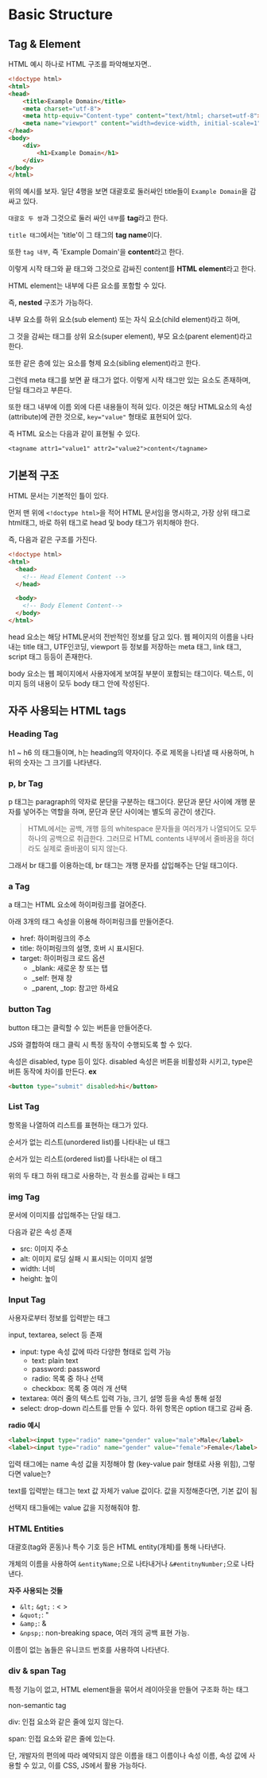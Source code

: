 # Basic Structure 

## Tag & Element 

HTML 예시 하나로 HTML 구조를 파악해보자면..

```HTML 
<!doctype html>
<html>
<head>
    <title>Example Domain</title>
    <meta charset="utf-8">
    <meta http-equiv="Content-type" content="text/html; charset=utf-8">
    <meta name="viewport" content="width=device-width, initial-scale=1">
</head>
<body>
    <div>
        <h1>Example Domain</h1>
    </div>
</body>
</html>
```

위의 예시를 보자. 일단 4행을 보면 대괄호로 둘러싸인 title들이 `Example Domain`을 감싸고 있다. 

`대괄호 두 쌍`과 그것으로 둘러 싸인 `내부`를 **tag**라고 한다. 

`title 태그`에서는 'title'이 그 태그의 **tag name**이다.

또한 `tag 내부`, 즉 'Example Domain'을 **content**라고 한다. 

이렇게 시작 태그와 끝 태그와 그것으로 감싸진 content를 **HTML element**라고 한다.

HTML element는 내부에 다른 요소를 포함할 수 있다. 

즉, **nested** 구조가 가능하다.

내부 요소를 하위 요소(sub element) 또는 자식 요소(child element)라고 하며,

그 것을 감싸는 태그를 상위 요소(super element), 부모 요소(parent element)라고 한다.

또한 같은 층에 있는 요소를 형제 요소(sibling element)라고 한다.

그런데 meta 태그를 보면 끝 태그가 없다. 이렇게 시작 태그만 있는 요소도 존재하며, 단일 태그라고 부른다. 

또한 태그 내부에 이름 외에 다른 내용들이 적혀 있다.
이것은 해당 HTML요소의 속성(attribute)에 관한 것으로, `key="value"` 형태로 표현되어 있다. 

즉 HTML 요소는 다음과 같이 표현될 수 있다. 
```
<tagname attr1="value1" attr2="value2">content</tagname>
```

## 기본적 구조 

HTML 문서는 기본적인 틀이 있다.

먼저 맨 위에 `<!doctype html>`을 적어 HTML 문서임을 명시하고,
가장 상위 태그로 html태그, 바로 하위 태그로 head 및 body 태그가 위치해야 한다.


즉, 다음과 같은 구조를 가진다.
```HTML
<!doctype html>
<html>
  <head>
    <!-- Head Element Content -->
  </head>

  <body>
    <!-- Body Element Content-->
  </body>
</html>
```
head 요소는 해당 HTML문서의 전반적인 정보를 담고 있다. 웹 페이지의 이름을 나타내는 title 태그, UTF인코딩, viewport 등 정보를 저장하는 meta 태그, link 태그, script 태그 등등이 존재한다.

body 요소는 웹 페이지에서 사용자에게 보여질 부분이 포함되는 태그이다. 텍스트, 이미지 등의 내용이 모두 body 태그 안에 작성된다. 

## 자주 사용되는 HTML tags 

### Heading Tag

h1 ~ h6 의 태그들이며, h는 heading의 약자이다. 주로 제목을 나타낼 때 사용하며, h 뒤의 숫자는 그 크기를 나타낸다.

### p, br Tag

p 태그는 paragraph의 약자로 문단을 구분하는 태그이다. 
문단과 문단 사이에 개행 문자를 넣어주는 역할을 하며, 문단과 문단 사이에는 별도의 공간이 생긴다.

> HTML에서는 공백, 개행 등의 whitespace 문자들을 여러개가 나열되어도 모두 하나의 공백으로 취급한다. 그러므로 HTML contents 내부에서 줄바꿈을 하더라도 실제로 줄바꿈이 되지 않는다.

그래서 br 태그를 이용하는데, br 태그는 개행 문자를 삽입해주는 단일 태그이다.

### a Tag 

a 태그는 HTML 요소에 하이퍼링크를 걸어준다. 

아래 3개의 태그 속성을 이용해 하이퍼링크를 만들어준다.

* href: 하이퍼링크의 주소 
* title: 하이퍼링크의 설명, 호버 시 표시된다.
* target: 하이퍼링크 로드 옵션 
  - _blank: 새로운 창 또는 탭
  - _self: 현재 창
  - _parent, _top: 참고만 하세요 

### button Tag 

button 태그는 클릭할 수 있는 버튼을 만들어준다.

JS와 결합하여 태그 클릭 시 특정 동작이 수행되도록 할 수 있다. 

속성은 disabled, type 등이 있다. disabled 속성은 버튼을 비활성화 시키고, type은 버튼 동작에 차이를 만든다.
**ex**
``` HTML
<button type="submit" disabled>hi</button>
```

### List Tag 

항목을 나열하여 리스트를 표현하는 태그가 있다. 

순서가 없는 리스트(unordered list)를 나타내는 ul 태그

순서가 있는 리스트(ordered list)를 나타내는 ol 태그

위의 두 태그 하위 태그로 사용하는, 각 원소를 감싸는 li 태그 

### img Tag 

문서에 이미지를 삽입해주는 단일 태그.

다음과 같은 속성 존재

* src: 이미지 주소
* alt: 이미지 로딩 실패 시 표시되는 이미지 설명
* width: 너비
* height: 높이
  
### Input Tag

사용자로부터 정보를 입력받는 태그 

input, textarea, select 등 존재

* input: type 속성 값에 따라 다양한 형태로 입력 가능 
  * text: plain text
  * password: password
  * radio: 목록 중 하나 선택
  * checkbox: 목록 중 여러 개 선택 
* textarea: 여러 줄의 텍스트 입력 가능, 크기, 설명 등을 속성 통해 설정 
* select: drop-down 리스트를 만들 수 있다. 하위 항목은 option 태그로 감싸 줌.

**radio 예시**
``` HTML
<label><input type="radio" name="gender" value="male">Male</label>
<label><input type="radio" name="gender" value="female">Female</label>
```

입력 태그에는 name 속성 값을 지정해야 함 (key-value pair 형태로 사용 위힘), 그렇다면 value는?

text를 입력받는 태그는 text 값 자체가 value 값이다. 값을 지정해준다면, 기본 값이 됨

선택지 태그들에는 value 값을 지정해줘야 함.

### HTML Entities 

대괄호(tag와 혼동)나 특수 기호 등은 HTML entity(개체)를 통해 나타낸다.

개체의 이름을 사용하여 `&entityName;`으로 나타내거나 `&#entitnyNumber;`으로 나타낸다.

**자주 사용되는 것들**

* `&lt;` `&gt;` : < >
* `&quot;`: " 
* `&amp;`: & 
* `&npsp;`: non-breaking space, 여러 개의 공백 표현 가능.

이름이 없는 놈들은 유니코드 번호를 사용하여 나타낸다.

### div & span Tag

특정 기능이 없고, HTML element들을 묶어서 레이아웃을 만들어 구조화 하는 태그

non-semantic tag

div: 인접 요소와 같은 줄에 있지 않는다.

span: 인접 요소와 같은 줄에 있는다.

단, 개발자의 편의에 따라 예약되지 않은 이름을 태그 이름이나 속성 이름, 속성 값에 사용할 수 있고, 이를 CSS, JS에서 활용 가능하다.